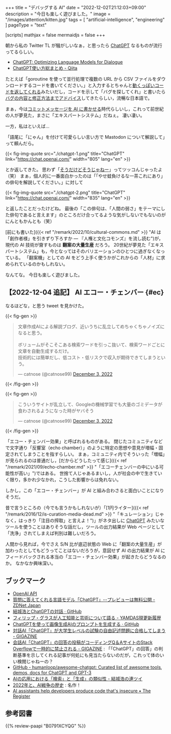 +++
title = "デバッグする AI"
date =  "2022-12-02T21:12:03+09:00"
description = "今日も楽しく遊びました。"
image = "/images/attention/kitten.jpg"
tags = [ "artificial-intelligence", "engineering" ]
pageType = "text"

[scripts]
  mathjax = false
  mermaidjs = false
+++

朝から私の Twitter TL が騒がしいなぁ，と思ったら [ChatGPT] なるものが流行ってるらしい。

- [ChatGPT: Optimizing Language Models for Dialogue](https://openai.com/blog/chatgpt/)
- [ChatGPT使い方総まとめ - Qiita](https://qiita.com/sakasegawa/items/82069c97a1ee011c2d1e)

たとえば「goroutine を使って並行処理で複数の URL から CSV ファイルをダウンロードするコードを書いてください。」と入力するとちゃんと[動くっぽいコードを返してくれる](https://twitter.com/mattn_jp/status/1598474642209275904)みたいだし，コードを示して「バグを探してくれ」と書いたら[バグの内容と修正方法までアドバイス](https://twitter.com/yuroyoro/status/1598538264126050304)してきたらしい，流暢な日本語で。

まぁ，今は[コミットメッセージを AI に書かせる](https://note.com/sakasegawa/n/n9f63e82ef391)時代らしいし，これって前世紀の人が夢見た，まさに「エキスパートシステム」だねぇ。
凄い凄い。

一方，私はといえば...

「語尾に「にゃん」を付けて可愛らしい言い方で Mastodon について解説して」って頼んだら。

{{< fig-img-quote src="./chatgpt-1.png" title="ChatGPT" link="https://chat.openai.com/" width="805" lang="en" >}}

とか返してきた。
思わず「[そうだけどそうじゃねー](https://fedibird.com/@spiegel/109441682281643776)」ってツッコんじゃったよ（笑） まぁ，個人的に一番面白かったのは「「やせ蛙負けるな一茶これにあり」の俳句を解説してください。」に対して

{{< fig-img-quote src="./chatgpt-2.png" title="ChatGPT" link="https://chat.openai.com/" width="835" lang="en" >}}

と返したことだったけどね。
最後の「この俳句は、「人間の弱さ」をテーマにした俳句であると言えます」のところだけ合ってるような気がしないでもないのがにんともかんとも（笑）

[前にも書いた]({{< ref "/remark/2022/10/cultural-commons.md" >}} "AI は「創作者様」を引きずり下ろすか — 『人権と文化コモンズ』を流し読む")が，現代の AI 技術が齎すものは **翻案の大量生産** だろう。
20世紀が夢見た「エキスパートシステム」も，今となってはそのバリエーションのひとつに過ぎなくなっている。
「翻案機」としての AI をどう上手く使うかがこれからの「人材」に求められているのかもしれない。

なんてな。
今日も楽しく遊びました。

## 【2022-12-04 追記】 AI エコー・チェンバー {#ec}

なるほどな，と思う tweet を見かけた。

{{< fig-gen >}}
<blockquote class="twitter-tweet"><p lang="ja" dir="ltr">文章作成AIによる解説ブログ、近いうちに乱立してめちゃくちゃノイズになると思う。<br><br>ボリュームがそこそこある検索ワードを引っこ抜いて、検索ワードごとに文章を自動生成するだけ。<br>技術的には簡単だし、低コスト・低リスクで収入が期待できてしまうという。</p>&mdash; catnose (@catnose99) <a href="https://twitter.com/catnose99/status/1599014159320252421?ref_src=twsrc%5Etfw">December 3, 2022</a></blockquote>
{{< /fig-gen >}}

{{< fig-gen >}}
<blockquote class="twitter-tweet"><p lang="ja" dir="ltr">こういうサイトが乱立して、Googleの機械学習でも大量のゴミデータが食わされるようになった時がヤバそう</p>&mdash; catnose (@catnose99) <a href="https://twitter.com/catnose99/status/1599014161908105216?ref_src=twsrc%5Etfw">December 3, 2022</a></blockquote>
{{< /fig-gen >}}

「エコー・チェンバー効果」と呼ばれるものがある。
閉じたコミュニティなどで文字通り「反響室（echo chamber）」のように特定の思想や意見が増幅・固定されてしまうことを指すらしい。
まぁ，コミュニティ内でそういった「増幅」が見られるのは普通だし，[だからどうしたって感じ]({{< ref "/remark/2021/09/echo-chamber.md" >}} "「エコーチェンバーの中にいる可能性が高い」")ではある。
世捨て人じゃあるまいし，人が社会の中で生きていく限り，多かれ少なかれ，こうした影響からは免れない。

しかし，この「エコー・チェンバー」が AI と組み合わさると面白いことになりそうだ。

昔で言うところの（今でも言うかもしれないが）「[1円ライター]({{< ref "/remark/2016/12/is-curation-media-dead.md" >}} "「キュレーション」じゃなく，はっきり「注目の搾取」と言えよ！")」がネタ出しに [ChatGPT] みたいなツールを使うことはありそうな話だし，ツールの出力結果が Web ページとして「洗浄」されてしまえば判別は難しいだろう。

人間から見れば，今でさえ S/N 比が底辺状態の Web に「翻案の大量生産」が加わったとしてもどうってことはないだろうが，意図せず AI の出力結果が AI にフィードバックされる本当の「エコー・チェンバー効果」が起きたらどうなるのか。
なかなか興味深い。

## ブックマーク

- [OpenAI API](https://beta.openai.com/)
- [質問に答えてくれる言語モデル「ChatGPT」--プレビューは無料公開 - ZDNet Japan](https://japan.zdnet.com/article/35196862/)
- [結城浩とChatGPTの対話 · GitHub](https://gist.github.com/hyuki/65ebb23855d31731ee2342e0920bcf9f)
- [フィリップ・グラスが人工知能と芸術について語る - YAMDAS現更新履歴](https://yamdas.hatenablog.com/entry/20210902/philip-glass-on-ai)
- [ChatGPTを使って画像生成AIのプロンプトを生成する · GitHub](https://gist.github.com/hyuki/0943a22a166923e1ee0cda56c3ca1012)
- [対話AI「ChatGPT」が大学生レベルの試験の自由記述問題に合格してしまう - GIGAZINE](https://gigazine.net/news/20221205-chatgpt-passes-ap-computer-science-a/)
- [会話AI「ChatGPT」の回答の投稿がコーディングQ＆AサイトのStack Overflowで一時的に禁止される - GIGAZINE](https://gigazine.net/news/20221206-chatgpt-banned-temporary/) : 「「ChatGPT」の回答」の判断基準を示してくれる記事が何処にも見当たらないのだが，これって体のいい検閲じゃねーの？
- [GitHub - humanloop/awesome-chatgpt: Curated list of awesome tools, demos, docs for ChatGPT and GPT-3](https://github.com/humanloop/awesome-chatgpt)
- [AIの応用における「検索」と「生成」の類似性 - 結城浩の連ツイ](https://rentwi.hyuki.net/?1601462336899796993s)
- [2022年と、AI戦争の歴史](https://youkoseki.com/text/2022_ai) : 名作！
- [AI assistants help developers produce code that's insecure • The Register](https://www.theregister.com/2022/12/21/ai_assistants_bad_code/)

[ChatGPT]: https://chat.openai.com/

## 参考図書

{{% review-paapi "B0791XCYQG" %}} <!-- AI vs. 教科書が読めない子どもたち -->
